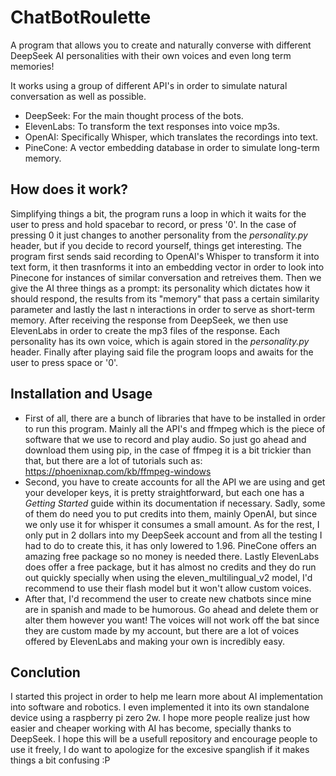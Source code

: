# ChatBotRoulette
A program that allows you to create and naturally converse with different DeepSeek AI personalities with their own voices and even long term memories! 

It works using a group of different API's in order to simulate natural conversation as well as possible. 
- DeepSeek: For the main thought process of the bots.
- ElevenLabs: To transform the text responses into voice mp3s.
- OpenAI: Specifically Whisper, which translates the recordings into text.
- PineCone: A vector embedding database in order to simulate long-term memory.

## How does it work?
Simplifying things a bit, the program runs a loop in which it waits for the user to press and hold spacebar to record, or press '0'. In the case of pressing 0 it just changes to another personality from the _personality.py_ header, but if you decide to record yourself, things get interesting. The program first sends said recording to OpenAI's Whisper to transform it into text form, it then trasnforms it into an embedding vector in order to look into Pinecone for instances of similar conversation and retreives them. Then we give the AI three things as a prompt: its personality which dictates how it should respond, the results from its "memory" that pass a certain similarity parameter and lastly the last n interactions in order to serve as short-term memory. After receiving the response from DeepSeek, we then use ElevenLabs in order to create the mp3 files of the response. Each personality has its own voice, which is again stored in the _personality.py_ header. Finally after playing said file the program loops and awaits for the user to press space or '0'.

## Installation and Usage
- First of all, there are a bunch of libraries that have to be installed in order to run this program. Mainly all the API's and ffmpeg which is the piece of software that we use to record and play audio. So just go ahead and download them using pip, in the case of ffmpeg it is a bit trickier than that, but there are a lot of tutorials such as: https://phoenixnap.com/kb/ffmpeg-windows
- Second, you have to create accounts for all the API we are using and get your developer keys, it is pretty straightforward, but each one has a _Getting Started_ guide within its documentation if necessary. Sadly, some of them do need you to put credits into them, mainly OpenAI, but since we only use it for whisper it consumes a small amount. As for the rest, I only put in 2 dollars into my DeepSeek account and from all the testing I had to do to create this, it has only lowered to 1.96. PineCone offers an amazing free package so no money is needed there. Lastly ElevenLabs does offer a free package, but it has almost no credits and they do run out quickly specially when using the eleven_multilingual_v2 model, I'd recommend to use their flash model but it won't allow custom voices.
- After that,  I'd recommend the user to create new chatbots since mine are in spanish and made to be humorous. Go ahead and delete them or alter them however you want! The voices will not work off the bat since they are custom made by my account, but there are a lot of voices offered by ElevenLabs and making your own is incredibly easy.

## Conclution
I started this project in order to help me learn more about AI implementation into software and robotics. I even implemented it into its own standalone device using a raspberry pi zero 2w. I hope more people realize just how easier and cheaper working with AI has become, specially thanks to DeepSeek. I hope this will be a usefull repository and encourage people to use it freely, I do want to apologize for the excesive spanglish if it makes things a bit confusing :P

